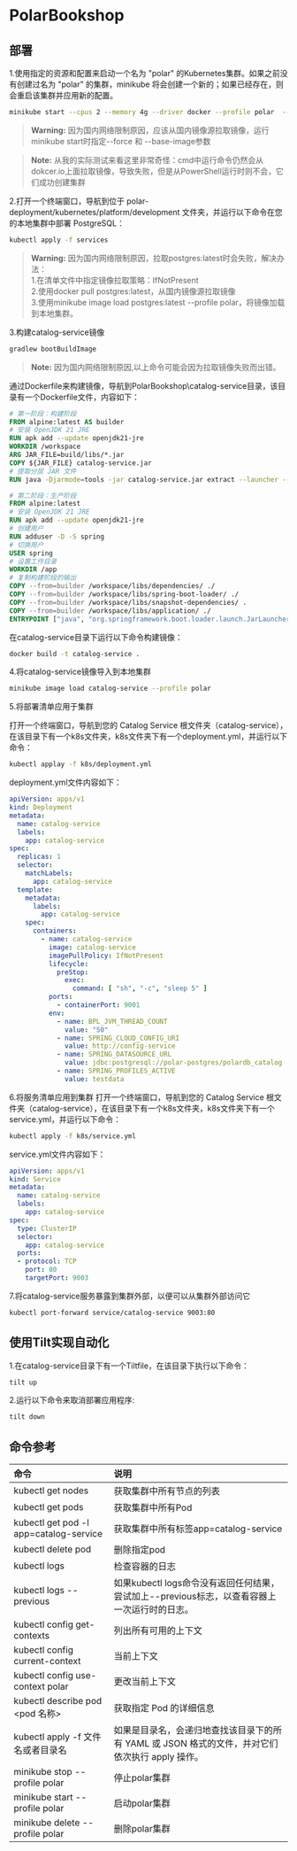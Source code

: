 # PolarBookshop
## 部署
1.使用指定的资源和配置来启动一个名为 "polar" 的Kubernetes集群。如果之前没有创建过名为 "polar" 的集群，minikube 将会创建一个新的；如果已经存在，则会重启该集群并应用新的配置。
```bash
minikube start --cpus 2 --memory 4g --driver docker --profile polar  --force --base-image='registry.cn-hangzhou.aliyuncs.com/google_containers/kicbase:v0.0.44'
```
> **Warning:** 因为国内网络限制原因，应该从国内镜像源拉取镜像，运行minikube start时指定--force 和 --base-image参数

> **Note:** 从我的实际测试来看这里非常奇怪：cmd中运行命令仍然会从dokcer.io上面拉取镜像，导致失败，但是从PowerShell运行时则不会，它们成功创建集群

2.打开一个终端窗口，导航到位于 polar-deployment/kubernetes/platform/development 文件夹，并运行以下命令在您的本地集群中部署 PostgreSQL：
```bash
kubectl apply -f services
```
> **Warning:** 因为国内网络限制原因，拉取postgres:latest时会失败，解决办法：<br/>1.在清单文件中指定镜像拉取策略：IfNotPresent<br/>
>2.使用docker pull postgres:latest，从国内镜像源拉取镜像<br/>
>3.使用minikube image load postgres:latest --profile polar，将镜像加载到本地集群。

3.构建catalog-service镜像
```bash
gradlew bootBuildImage
```
> **Note:** 因为国内网络限制原因,以上命令可能会因为拉取镜像失败而出错。

通过Dockerfile来构建镜像，导航到PolarBookshop\catalog-service目录，该目录有一个Dockerfile文件，内容如下：
```Dockerfile
# 第一阶段：构建阶段
FROM alpine:latest AS builder
# 安装 OpenJDK 21 JRE
RUN apk add --update openjdk21-jre
WORKDIR /workspace
ARG JAR_FILE=build/libs/*.jar
COPY ${JAR_FILE} catalog-service.jar
# 提取分层 JAR 文件
RUN java -Djarmode=tools -jar catalog-service.jar extract --launcher --layers --destination libs

# 第二阶段：生产阶段
FROM alpine:latest
# 安装 OpenJDK 21 JRE
RUN apk add --update openjdk21-jre
# 创建用户
RUN adduser -D -S spring
# 切换用户
USER spring
# 设置工作目录
WORKDIR /app
# 复制构建阶段的输出
COPY --from=builder /workspace/libs/dependencies/ ./
COPY --from=builder /workspace/libs/spring-boot-loader/ ./
COPY --from=builder /workspace/libs/snapshot-dependencies/ .
COPY --from=builder /workspace/libs/application/ ./
ENTRYPOINT ["java", "org.springframework.boot.loader.launch.JarLauncher"]

```
在catalog-service目录下运行以下命令构建镜像：
```bash
docker build -t catalog-service .
```
4.将catalog-service镜像导入到本地集群
```bash
minikube image load catalog-service --profile polar
```
5.将部署清单应用于集群

打开一个终端窗口，导航到您的 Catalog Service 根文件夹（catalog-service），在该目录下有一个k8s文件夹，k8s文件夹下有一个deployment.yml，并运行以下命令：
```bash
kubectl applay -f k8s/deployment.yml
```
deployment.yml文件内容如下：
```yml
apiVersion: apps/v1
kind: Deployment
metadata:
  name: catalog-service
  labels:
    app: catalog-service
spec:
  replicas: 1
  selector:
    matchLabels:
      app: catalog-service
  template:
    metadata:
      labels:
        app: catalog-service
    spec:
      containers:
        - name: catalog-service
          image: catalog-service
          imagePullPolicy: IfNotPresent
          lifecycle:
            preStop:
              exec:
                command: [ "sh", "-c", "sleep 5" ]
          ports:
            - containerPort: 9001
          env:
            - name: BPL_JVM_THREAD_COUNT
              value: "50"
            - name: SPRING_CLOUD_CONFIG_URI
              value: http://config-service
            - name: SPRING_DATASOURCE_URL
              value: jdbc:postgresql://polar-postgres/polardb_catalog
            - name: SPRING_PROFILES_ACTIVE
              value: testdata

```
6.将服务清单应用到集群
打开一个终端窗口，导航到您的 Catalog Service 根文件夹（catalog-service），在该目录下有一个k8s文件夹，k8s文件夹下有一个service.yml，并运行以下命令：
```bash
kubectl apply -f k8s/service.yml
```
service.yml文件内容如下：
```yml
apiVersion: apps/v1
kind: Service
metadata:
  name: catalog-service
  labels:
    app: catalog-service
spec:
  type: ClusterIP
  selector:
    app: catalog-service
  ports:
  - protocol: TCP
    port: 80
    targetPort: 9003

```
7.将catalog-service服务暴露到集群外部，以便可以从集群外部访问它
```bash
kubectl port-forward service/catalog-service 9003:80
```
## 使用Tilt实现自动化
1.在catalog-service目录下有一个Tiltfile，在该目录下执行以下命令：
```bash
tilt up
```
2.运行以下命令来取消部署应用程序:
```bash
tilt down
```

## 命令参考
|    命令                         |               说明                  |
|:--------------------------------|:-----------------------------------|
|kubectl get nodes                |获取集群中所有节点的列表              |
|kubectl get pods                  |获取集群中所有Pod                    |
|kubectl get pod -l app=catalog-service| 获取集群中所有标签app=catalog-service|
|kubectl delete pod <pod-name>    |删除指定pod                         |
|kubectl logs <pod-name>          |检查容器的日志                         |
|kubectl logs --previous <pod-name>|如果kubectl logs命令没有返回任何结果，尝试加上--previous标志，以查看容器上一次运行时的日志。|
|kubectl config get-contexts      |列出所有可用的上下文                  |
|kubectl config current-context   |当前上下文                           |
|kubectl config use-context polar |更改当前上下文                       |
|kubectl describe pod <pod 名称>  |获取指定 Pod 的详细信息                       |
|kubectl apply -f 文件名或者目录名 |如果是目录名，会递归地查找该目录下的所有 YAML 或 JSON 格式的文件，并对它们依次执行 apply 操作。 |
|minikube stop --profile polar    |停止polar集群                        |
|minikube start --profile polar   |启动polar集群                        |
|minikube delete --profile polar  |删除polar集群                        |

